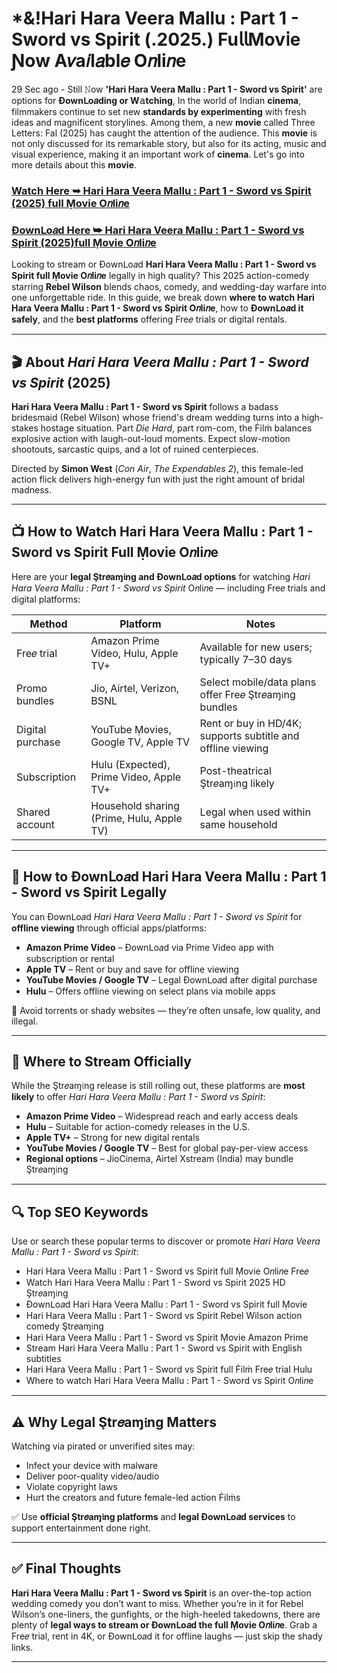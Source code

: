 # *&!Hari Hara Veera Mallu : Part 1 - Sword vs Spirit (.2025.) Fu𝗅𝗅Mov𝗂e Ɲow A𝑣a𝑖l𝑎bl𝑒 O𝑛li𝑛e

29 Sec ago - Still 𝙽ow **'Hari Hara Veera Mallu : Part 1 - Sword vs Spirit'** are options for **Ðownᒪo𝑎ding or W𝚊tching**, In the world of Indian **cinema**, filmmakers continue to set new **standards by experimenting** with fresh ideas and magnificent storylines. Among them, a new **movie** called Three Letters: Fal (2025) has caught the attention of the audience. This **movie** is not only discussed for its remarkable story, but also for its acting, music and visual experience, making it an important work of **cinema**. Let's go into more details about this **movie**.

### [Watch Here ➥ Hari Hara Veera Mallu : Part 1 - Sword vs Spirit (2025) full Ṃovie O𝑛li𝑛e](https://t.co/TVfc0xCXje)

### [Ðownᒪo𝑎d Here ➥ Hari Hara Veera Mallu : Part 1 - Sword vs Spirit (2025)full Ṃovie O𝑛li𝑛e](https://t.co/TVfc0xCXje)

Looking to stream or Ðownᒪo𝑎d **Hari Hara Veera Mallu : Part 1 - Sword vs Spirit full Ṃovie O𝑛li𝑛e** legally in high quality? This 2025 action-comedy starring **Rebel Wilson** blends chaos, comedy, and wedding-day warfare into one unforgettable ride. In this guide, we break down **where to watch Hari Hara Veera Mallu : Part 1 - Sword vs Spirit O𝑛li𝑛e**, how to **Ðownᒪo𝑎d it safely**, and the **best platforms** offering Fre𝑒 trials or digital rentals.

---

## 🎬 About *Hari Hara Veera Mallu : Part 1 - Sword vs Spirit* (2025)

**Hari Hara Veera Mallu : Part 1 - Sword vs Spirit** follows a badass bridesmaid (Rebel Wilson) whose friend's dream wedding turns into a high-stakes hostage situation. Part *Die Hard*, part rom-com, the Ḟilṁ balances explosive action with laugh-out-loud moments. Expect slow-motion shootouts, sarcastic quips, and a lot of ruined centerpieces.

Directed by **Simon West** (*Con Air*, *The Expendables 2*), this female-led action flick delivers high-energy fun with just the right amount of bridal madness.

---

## 📺 How to Watch Hari Hara Veera Mallu : Part 1 - Sword vs Spirit Full Ṃovie O𝑛li𝑛e

Here are your **legal Ştr𝑒aɱ𝔦ng and Ðownᒪo𝑎d options** for watching *Hari Hara Veera Mallu : Part 1 - Sword vs Spirit* O𝑛li𝑛e — including Fre𝑒 trials and digital platforms:

| **Method**         | **Platform**                            | **Notes**                                                    |
|--------------------|-----------------------------------------|---------------------------------------------------------------|
| Fre𝑒 trial         | Amazon Prime Video, Hulu, Apple TV+       | Available for new users; typically 7–30 days                  |
| Promo bundles      | Jio, Airtel, Verizon, BSNL               | Select mobile/data plans offer Fre𝑒 Ştr𝑒aɱ𝔦ng bundles         |
| Digital purchase   | YouTube Ṃovies, Google TV, Apple TV      | Rent or buy in HD/4K; supports subtitle and offline viewing   |
| Subscription       | Hulu (Expected), Prime Video, Apple TV+  | Post-theatrical Ştr𝑒aɱ𝔦ng likely                              |
| Shared account     | Household sharing (Prime, Hulu, Apple TV)| Legal when used within same household                         |

---

## 💾 How to Ðownᒪo𝑎d Hari Hara Veera Mallu : Part 1 - Sword vs Spirit Legally

You can Ðownᒪo𝑎d *Hari Hara Veera Mallu : Part 1 - Sword vs Spirit* for **offline viewing** through official apps/platforms:

- **Amazon Prime Video** – Ðownᒪo𝑎d via Prime Video app with subscription or rental  
- **Apple TV** – Rent or buy and save for offline viewing  
- **YouTube Movies / Google TV** – Legal Ðownᒪo𝑎d after digital purchase  
- **Hulu** – Offers offline viewing on select plans via mobile apps

🛑 Avoid torrents or shady websites — they’re often unsafe, low quality, and illegal.

---

## 🔗 Where to Stream Officially

While the Ştr𝑒aɱ𝔦ng release is still rolling out, these platforms are **most likely** to offer *Hari Hara Veera Mallu : Part 1 - Sword vs Spirit*:

- **Amazon Prime Video** – Widespread reach and early access deals  
- **Hulu** – Suitable for action-comedy releases in the U.S.  
- **Apple TV+** – Strong for new digital rentals  
- **YouTube Movies / Google TV** – Best for global pay-per-view access  
- **Regional options** – JioCinema, Airtel Xstream (India) may bundle Ştr𝑒aɱ𝔦ng

---

## 🔍 Top SEO Keywords

Use or search these popular terms to discover or promote *Hari Hara Veera Mallu : Part 1 - Sword vs Spirit*:

- Hari Hara Veera Mallu : Part 1 - Sword vs Spirit full Ṃovie O𝑛li𝑛e Fre𝑒
- Watch Hari Hara Veera Mallu : Part 1 - Sword vs Spirit 2025 HD Ştr𝑒aɱ𝔦ng
- Ðownᒪo𝑎d Hari Hara Veera Mallu : Part 1 - Sword vs Spirit full Ṃovie
- Hari Hara Veera Mallu : Part 1 - Sword vs Spirit Rebel Wilson action comedy Ştr𝑒aɱ𝔦ng
- Hari Hara Veera Mallu : Part 1 - Sword vs Spirit Ṃovie Amazon Prime
- Stream Hari Hara Veera Mallu : Part 1 - Sword vs Spirit with English subtitles
- Hari Hara Veera Mallu : Part 1 - Sword vs Spirit full Ḟilṁ Fre𝑒 trial Hulu
- Where to watch Hari Hara Veera Mallu : Part 1 - Sword vs Spirit O𝑛li𝑛e

---

## ⚠️ Why Legal Ştr𝑒aɱ𝔦ng Matters

Watching via pirated or unverified sites may:

- Infect your device with malware  
- Deliver poor-quality video/audio  
- Violate copyright laws  
- Hurt the creators and future female-led action Ḟilṁs

✅ Use **official Ştr𝑒aɱ𝔦ng platforms** and **legal Ðownᒪo𝑎d services** to support entertainment done right.

---

## ✅ Final Thoughts

**Hari Hara Veera Mallu : Part 1 - Sword vs Spirit** is an over-the-top action wedding comedy you don’t want to miss. Whether you’re in it for Rebel Wilson’s one-liners, the gunfights, or the high-heeled takedowns, there are plenty of **legal ways to stream or Ðownᒪo𝑎d the full Ṃovie O𝑛li𝑛e**. Grab a Fre𝑒 trial, rent in 4K, or Ðownᒪo𝑎d it for offline laughs — just skip the shady links.

---
